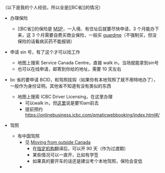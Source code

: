 
（以下是我的个人经验，所以全是[[BC省]]的情况）


- 办理保险
	- [[BC省]]的保险是 [MSP](https://www2.gov.bc.ca/gov/content/health/health-drug-coverage/msp)，一入境、有住址后就要尽快申请，3 个月能办下来，这 3 个月需要自费买商业保险，一般买 [guardme](https://www.guard.me/neuvancouver)（不强制买，但没保险的话看病买药不能报销）

- 申请 sin 号，有了这个才可以找工作
	- 地图上搜索  Service Canada Centre，直接 walk in，当场就能拿到sin号
	- 也可以在线申请，邮寄到你给的地址，需要 10 天左右

- bc 省的要申请 BCID，和驾照挂钩（如果你有本地驾照了就不用特地办了），一般作为身份证明。其他省不知道有没有类似的东西
	- 地图上搜索 ICBC Driver Licensing，在这里办理
		- 可以walk in，但[这里](https://www.xiaohongshu.com/explore/648a09fe0000000027010ea3)说是要10am前去
		- 提前预约 https://onlinebusiness.icbc.com/qmaticwebbooking/index.html#/

- 驾照
	- 有中国驾照
		- 见 [Moving from outside Canada](https://www.icbc.com/driver-licensing/moving-bc/moving-from-another-country)
			- 在[指定机构](https://assets.ctfassets.net/nnc41duedoho/1ORgEPdFIUC1ou2Mu4F5V6/976e94c60e8cbb7e0513b2594de1f71d/Approved-translators.pdf)翻译后，可以开 90 天（作为过渡期）
			- 某些情况可以一直开，比如有学签
			- 如果真的要开车的话还是建议考个本地驾照，保险会变低
		- 